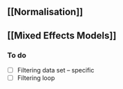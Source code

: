 
## [[Normalisation]]

## [[Mixed Effects Models]]

### To do
- [ ] Filtering data set – specific 
- [ ] Filtering loop